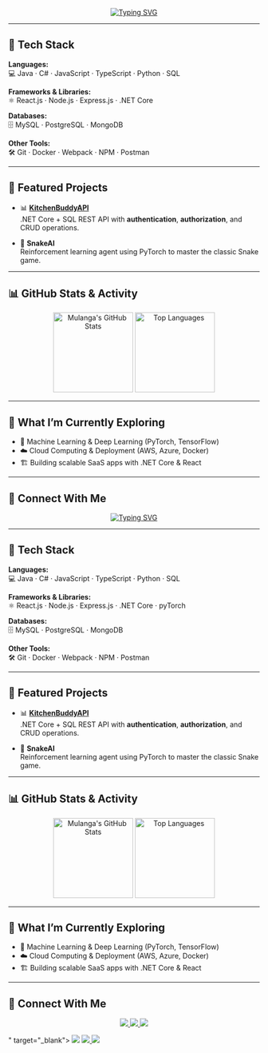 <!-- Typing SVG -->
<p align="center">
  <a href="https://git.io/typing-svg">
    <img src="https://readme-typing-svg.demolab.com?font=Fira+Code&size=24&duration=3000&pause=1000&color=F75C7E&center=true&vCenter=true&width=600&lines=Hi%2C+I'm+Mulanga+👋;Aspiring+Machine+Learning+Engineer;Full-Stack+Developer;Tech+Explorer+%26+Problem+Solver" alt="Typing SVG" />
  </a>
</p>

---

## 🔧 Tech Stack  
**Languages:**  
💻 Java · C# · JavaScript · TypeScript · Python · SQL  

**Frameworks & Libraries:**  
⚛️ React.js · Node.js · Express.js · .NET Core  

**Databases:**  
🗄️ MySQL · PostgreSQL · MongoDB  

**Other Tools:**  
🛠️ Git · Docker · Webpack · NPM · Postman  

---

## 🌟 Featured Projects  
- 📊 **[KitchenBuddyAPI](#)**  
  .NET Core + SQL REST API with **authentication**, **authorization**, and CRUD operations.  

- 🤖 **SnakeAI**  
  Reinforcement learning agent using PyTorch to master the classic Snake game.  

---

## 📊 GitHub Stats & Activity  
<p align="center">
  <img src="https://github-readme-stats.vercel.app/api?username=MulangaSennelo&show_icons=true&theme=radical" alt="Mulanga's GitHub Stats" height="160"/>
  <img src="https://github-readme-stats.vercel.app/api/top-langs/?username=MulangaSennelo&layout=compact&theme=radical" alt="Top Languages" height="160"/>
</p>  

---

## 🌱 What I’m Currently Exploring  
- 🧠 Machine Learning & Deep Learning (PyTorch, TensorFlow)  
- ☁️ Cloud Computing & Deployment (AWS, Azure, Docker)  
- 🏗️ Building scalable SaaS apps with .NET Core & React  

---

## 🤝 Connect With Me  

<p align="center">
  <a href="<!-- Typing SVG -->
<p align="center">
  <a href="https://git.io/typing-svg">
    <img src="https://readme-typing-svg.demolab.com?font=Fira+Code&size=24&duration=3000&pause=1000&color=F75C7E&center=true&vCenter=true&width=600&lines=Hi%2C+I'm+Mulanga+👋;Aspiring+Machine+Learning+Engineer;Full-Stack+Developer;Tech+Explorer+%26+Problem+Solver" alt="Typing SVG" />
  </a>
</p>

---

## 🔧 Tech Stack  
**Languages:**  
💻 Java · C# · JavaScript · TypeScript · Python · SQL  

**Frameworks & Libraries:**  
⚛️ React.js · Node.js · Express.js · .NET Core  · pyTorch

**Databases:**  
🗄️ MySQL · PostgreSQL · MongoDB  

**Other Tools:**  
🛠️ Git · Docker · Webpack · NPM · Postman  

---

## 🌟 Featured Projects  
- 📊 **[KitchenBuddyAPI](#)**  
  .NET Core + SQL REST API with **authentication**, **authorization**, and CRUD operations.  

- 🤖 **SnakeAI**  
  Reinforcement learning agent using PyTorch to master the classic Snake game.  

---

## 📊 GitHub Stats & Activity  
<p align="center">
  <img src="https://github-readme-stats.vercel.app/api?username=MulangaSennelo&show_icons=true&theme=radical" alt="Mulanga's GitHub Stats" height="160"/>
  <img src="https://github-readme-stats.vercel.app/api/top-langs/?username=MulangaSennelo&layout=compact&theme=radical" alt="Top Languages" height="160"/>
</p>  

---

## 🌱 What I’m Currently Exploring  
- 🧠 Machine Learning & Deep Learning (PyTorch, TensorFlow)  
- ☁️ Cloud Computing & Deployment (AWS, Azure, Docker)  
- 🏗️ Building scalable SaaS apps with .NET Core & React  

---

## 🤝 Connect With Me  

<p align="center">
  <a href="https://linkedin.com/in/YOUR-LINKEDIN" target="_blank">
    <img src="https://img.shields.io/badge/LinkedIn-%230077B5.svg?style=for-the-badge&logo=linkedin&logoColor=white"/>
  </a>
  <a href="mailto:mgsennelo@gmail.com">
    <img src="https://img.shields.io/badge/Email-%23EA4335.svg?style=for-the-badge&logo=gmail&logoColor=white"/>
  </a>
  <a href="https://YOUR-PORTFOLIO.com" target="_blank">
    <img src="https://img.shields.io/badge/Portfolio-%2312100E.svg?style=for-the-badge&logo=react&logoColor=white"/>
  </a>
</p>
" target="_blank">
    <img src="https://img.shields.io/badge/LinkedIn-%230077B5.svg?style=for-the-badge&logo=linkedin&logoColor=white"/>
  </a>
  <a href="mailto:mgsennelo@gmail.com">
    <img src="https://img.shields.io/badge/Email-%23EA4335.svg?style=for-the-badge&logo=gmail&logoColor=white"/>
  </a>
  <a href="https://YOUR-PORTFOLIO.com" target="_blank">
    <img src="https://img.shields.io/badge/Portfolio-%2312100E.svg?style=for-the-badge&logo=react&logoColor=white"/>
  </a>
</p>
